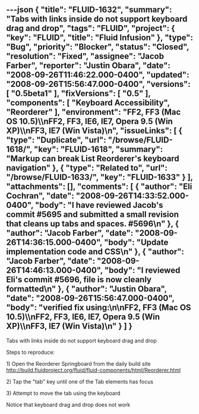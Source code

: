 ---json
{
  "title": "FLUID-1632",
  "summary": "Tabs with links inside do not support keyboard drag and drop",
  "tags": "FLUID",
  "project": {
    "key": "FLUID",
    "title": "Fluid Infusion"
  },
  "type": "Bug",
  "priority": "Blocker",
  "status": "Closed",
  "resolution": "Fixed",
  "assignee": "Jacob Farber",
  "reporter": "Justin Obara",
  "date": "2008-09-26T11:46:22.000-0400",
  "updated": "2008-09-26T15:56:47.000-0400",
  "versions": [
    "0.5beta1"
  ],
  "fixVersions": [
    "0.5"
  ],
  "components": [
    "Keyboard Accessibility",
    "Reorderer"
  ],
  "environment": "FF2, FF3 (Mac OS 10.5)\\\nFF2, FF3, IE6, IE7, Opera 9.5 (Win XP)\\\nFF3, IE7 (Win Vista)\n",
  "issueLinks": [
    {
      "type": "Duplicate",
      "url": "/browse/FLUID-1618/",
      "key": "FLUID-1618",
      "summary": "Markup can break List Reorderer's keyboard navigation"
    },
    {
      "type": "Related to",
      "url": "/browse/FLUID-1633/",
      "key": "FLUID-1633"
    }
  ],
  "attachments": [],
  "comments": [
    {
      "author": "Eli Cochran",
      "date": "2008-09-26T14:33:52.000-0400",
      "body": "I have reviewed Jacob's commit #5695 and submitted a small revision that cleans up tabs and spaces. #5696\n"
    },
    {
      "author": "Jacob Farber",
      "date": "2008-09-26T14:36:15.000-0400",
      "body": "Update implementation code and CSS\n"
    },
    {
      "author": "Jacob Farber",
      "date": "2008-09-26T14:46:13.000-0400",
      "body": "I reviewed Eli's commit #5696, file is now cleanly formatted\n"
    },
    {
      "author": "Justin Obara",
      "date": "2008-09-26T15:56:47.000-0400",
      "body": "verified fix using:\n\nFF2, FF3 (Mac OS 10.5)\\\nFF2, FF3, IE6, IE7, Opera 9.5 (Win XP)\\\nFF3, IE7 (Win Vista)\n"
    }
  ]
}
---
Tabs with links inside do not support keyboard drag and drop

Steps to reproduce:

1\) Open the Reorderer Springboard from the daily build site\
<http://build.fluidproject.org/fluid/fluid-components/html/Reorderer.html>

2\) Tap the "tab" key until one of the Tab elements has focus

3\) Attempt to move the tab using the keyboard

Notice that keyboard drag and drop does not work

        